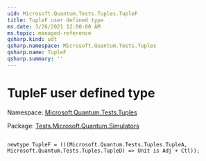 ```yaml
---
uid: Microsoft.Quantum.Tests.Tuples.TupleF
title: TupleF user defined type
ms.date: 3/26/2021 12:00:00 AM
ms.topic: managed-reference
qsharp.kind: udt
qsharp.namespace: Microsoft.Quantum.Tests.Tuples
qsharp.name: TupleF
qsharp.summary: ''
---
```


# TupleF user defined type

Namespace: [Microsoft.Quantum.Tests.Tuples](xref:Microsoft.Quantum.Tests.Tuples)

Package: [Tests.Microsoft.Quantum.Simulators](https://nuget.org/packages/Tests.Microsoft.Quantum.Simulators)




```qsharp

newtype TupleF = (((Microsoft.Quantum.Tests.Tuples.TupleA, Microsoft.Quantum.Tests.Tuples.TupleD) => Unit is Adj + Ctl));
```

